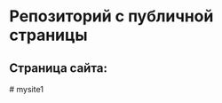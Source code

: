 # Репозиторий с публичной страницы
## Страница сайта:
 
 <!--Вставить ссылку на публичную страницу -->#   m y s i t e 1  
 